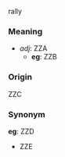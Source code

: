 rally
### Meaning
+ _adj_: ZZA
    + __eg__: ZZB

### Origin

ZZC

### Synonym

__eg__: ZZD

+ ZZE


